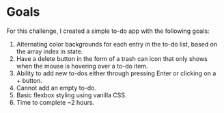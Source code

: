 # Goals

For this challenge, I created a simple to-do app with the following goals:

1. Alternating color backgrounds for each entry in the to-do list, based on the array index in state.
2. Have a delete button in the form of a trash can icon that only shows when the mouse is hovering over a to-do item.
3. Ability to add new to-dos either through pressing Enter or clicking on a + button.
4. Cannot add an empty to-do.
5. Basic flexbox styling using vanilla CSS.
6. Time to complete ~2 hours.
